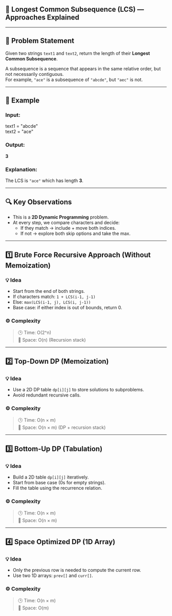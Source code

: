 ## 🔗 Longest Common Subsequence (LCS) — Approaches Explained

---

## 📘 Problem Statement

Given two strings `text1` and `text2`, return the length of their **Longest Common Subsequence**.

A subsequence is a sequence that appears in the same relative order, but not necessarily contiguous.  
For example, `"ace"` is a subsequence of `"abcde"`, but `"aec"` is not.

---

## 🧪 Example

### Input:
text1 = "abcde"  
text2 = "ace"

### Output:
**3**

### Explanation:
The LCS is `"ace"` which has length **3**.

---

## 🔍 Key Observations

- This is a **2D Dynamic Programming** problem.
- At every step, we compare characters and decide:
  - If they match → include + move both indices.
  - If not → explore both skip options and take the max.

---

## 1️⃣ Brute Force Recursive Approach (Without Memoization)

### 💡 Idea
- Start from the end of both strings.
- If characters match: `1 + LCS(i-1, j-1)`
- Else: `max(LCS(i-1, j), LCS(i, j-1))`
- Base case: if either index is out of bounds, return 0.

### ⚙️ Complexity
> 🕒 Time: O(2^n)  
> 🧠 Space: O(n) (Recursion stack)

---

## 2️⃣ Top-Down DP (Memoization)

### 💡 Idea
- Use a 2D DP table `dp[i][j]` to store solutions to subproblems.
- Avoid redundant recursive calls.


### ⚙️ Complexity
> 🕒 Time: O(n × m)  
> 🧠 Space: O(n × m) (DP + recursion stack)

---

## 3️⃣ Bottom-Up DP (Tabulation)

### 💡 Idea
- Build a 2D table `dp[i][j]` iteratively.
- Start from base case (0s for empty strings).
- Fill the table using the recurrence relation.

### ⚙️ Complexity
> 🕒 Time: O(n × m)  
> 🧠 Space: O(n × m)

---

## 4️⃣ Space Optimized DP (1D Array)

### 💡 Idea
- Only the previous row is needed to compute the current row.
- Use two 1D arrays: `prev[]` and `curr[]`.

### ⚙️ Complexity
> 🕒 Time: O(n × m)  
> 🧠 Space: O(m)



